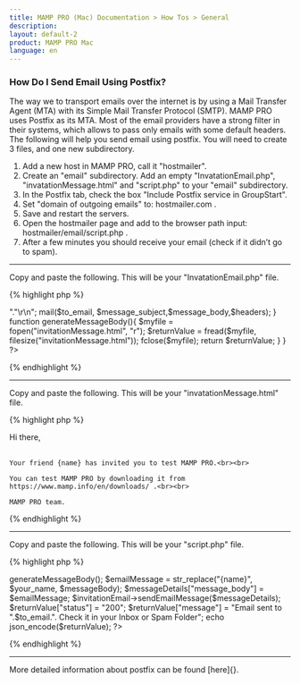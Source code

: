 ```yaml
---
title: MAMP PRO (Mac) Documentation > How Tos > General
description: 
layout: default-2
product: MAMP PRO Mac
language: en
---
```


### How Do I Send Email Using Postfix?

The way we to transport emails over the internet is by using a Mail Transfer Agent (MTA) with its Simple Mail Transfer Protocol (SMTP). MAMP PRO uses Postfix as its MTA. Most of the email providers have a strong filter in their systems, which allows to pass only emails with some default headers. The following will help you send email using postfix. You will need to create 3 files, and one new subdirectory.

1. Add a new host in MAMP PRO, call it  "hostmailer".
2. Create an "email" subdirectory. Add an empty "InvatationEmail.php", "invatationMessage.html" and "script.php" to your "email" subdirectory. 
3. In the Postfix tab, check the box "Include Postfix service in GroupStart".
4. Set "domain of outgoing emails" to: hostmailer.com .
5. Save and restart the servers.
6. Open the hostmailer page and add to the browser path input: hostmailer/email/script.php .
7. After a few minutes you should receive your email (check if it didn’t go to spam).

---

Copy and paste the following. This will be your "InvatationEmail.php" file.

{% highlight php %}

  <?php
    class InvitationEmail {
		
		function sendEmailMessage($messageDetails){
			$message_subject = $messageDetails["message_subject"];
			$to_email = $messageDetails["to_email"];
			$from_name = $messageDetails["from_name"];
			$from_email = $messageDetails["from_email"];
			$message_body = $messageDetails["message_body"];
			
			$headers = 'MIME-Version: 1.0' . "\r\n";
			$headers .= 'Content-type: text/html; charset=iso-8859-1' . "\r\n";
			$headers .= "From: ".$from_name."<".$from_email.">"."\r\n";
			
			mail($to_email, $message_subject,$message_body,$headers);
		}
		
		function generateMessageBody(){
			$myfile = fopen("invitationMessage.html", "r");
			$returnValue = fread($myfile, filesize("invitationMessage.html"));
			fclose($myfile);
			
			return $returnValue;
		}
	}
?>

 {% endhighlight %}
 
---
 
 Copy and paste the following. This will be your "invatationMessage.html" file.

{% highlight php %}

  <!DOCTYPE html>
<html>
<head>
<title>MAMP PRO Invitation</title>
<meta http-equiv="Content-Type" content="text/html; charset=UTF-8" />
</head>

<body>
	Hi there, <br><br>
	
    Your friend {name} has invited you to test MAMP PRO.<br><br>
    
	You can test MAMP PRO by downloading it from https://www.mamp.info/en/downloads/ .<br><br>
    
    MAMP PRO team.
</body>
</html>

{% endhighlight %}

---

Copy and paste the following. This will be your "script.php" file.

{% highlight php %}

 <?php

/*__________________INPUT_DATA______________________*/

    $to_email = "MyName@MyMailProvider.com"; // change the email recipient
    $your_name = "MyName";

/*____________________SCRIPT________________________*/
    
    require("InvitationEmail.php");
    
    $messageDetails = array();
	$messageDetails["message_subject"] = "Invitation to MAMP PRO";
	$messageDetails["to_email"] = $to_email; 
	$messageDetails["from_name"] = "MAMP PRO";
	$messageDetails["from_email"] = "donotreply";
		
	$invitationEmail = new InvitationEmail();
		
	$messageBody = $invitationEmail->generateMessageBody();
	$emailMessage = str_replace("{name}", $your_name, $messageBody);
		
	$messageDetails["message_body"] = $emailMessage;
		
	$invitationEmail->sendEmailMessage($messageDetails);
	
	$returnValue["status"] = "200";
	$returnValue["message"] = "Email sent to ".$to_email.". Check it in your Inbox or Spam Folder";
	echo json_encode($returnValue);
?>
  
{% endhighlight %}

---

More detailed information about postfix can be found [here]{}.










